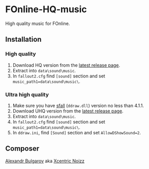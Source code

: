 # FOnline-HQ-music

High quality music for FOnline.

## Installation

### High quality
1. Download HQ version from the [latest release page](https://github.com/egornovivan/FOnline-HQ-music/releases/latest).
1. Extract into `data\sound\music`.
1. In `fallout2.cfg` find `[sound]` section and set `music_path1=data\sound\music\`.

### Ultra high quality
1. Make sure you have [sfall](https://github.com/phobos2077/sfall/) (`ddraw.dll`) version no less than 4.1.1.
1. Download UHQ version from the [latest release page](https://github.com/egornovivan/FOnline-HQ-music/releases/latest).
1. Extract into `data\sound\music`.
1. In `fallout2.cfg` find `[sound]` section and set `music_path1=data\sound\music\`.
1. In `ddraw.ini`, find `[Sound]` section and set `AllowDShowSound=2`.

## Composer
[Alexandr Bulgarov](https://www.youtube.com/channel/UCXdPWNBlzrVJotKgF_YZEHw) aka [Xcentric Noizz](https://vk.com/club16163939)


